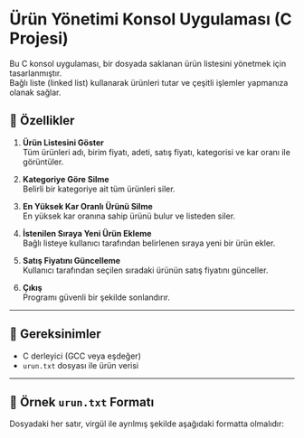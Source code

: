 # Ürün Yönetimi Konsol Uygulaması (C Projesi)

Bu C konsol uygulaması, bir dosyada saklanan ürün listesini yönetmek için tasarlanmıştır.  
Bağlı liste (linked list) kullanarak ürünleri tutar ve çeşitli işlemler yapmanıza olanak sağlar.

## 🔹 Özellikler
1. **Ürün Listesini Göster**  
   Tüm ürünleri adı, birim fiyatı, adeti, satış fiyatı, kategorisi ve kar oranı ile görüntüler.

2. **Kategoriye Göre Silme**  
   Belirli bir kategoriye ait tüm ürünleri siler.

3. **En Yüksek Kar Oranlı Ürünü Silme**  
   En yüksek kar oranına sahip ürünü bulur ve listeden siler.

4. **İstenilen Sıraya Yeni Ürün Ekleme**  
   Bağlı listeye kullanıcı tarafından belirlenen sıraya yeni bir ürün ekler.

5. **Satış Fiyatını Güncelleme**  
   Kullanıcı tarafından seçilen sıradaki ürünün satış fiyatını günceller.

6. **Çıkış**  
   Programı güvenli bir şekilde sonlandırır.

---

## 🧾 Gereksinimler
- C derleyici (GCC veya eşdeğer)  
- `urun.txt` dosyası ile ürün verisi

---

## 📂 Örnek `urun.txt` Formatı
Dosyadaki her satır, virgül ile ayrılmış şekilde aşağıdaki formatta olmalıdır:

